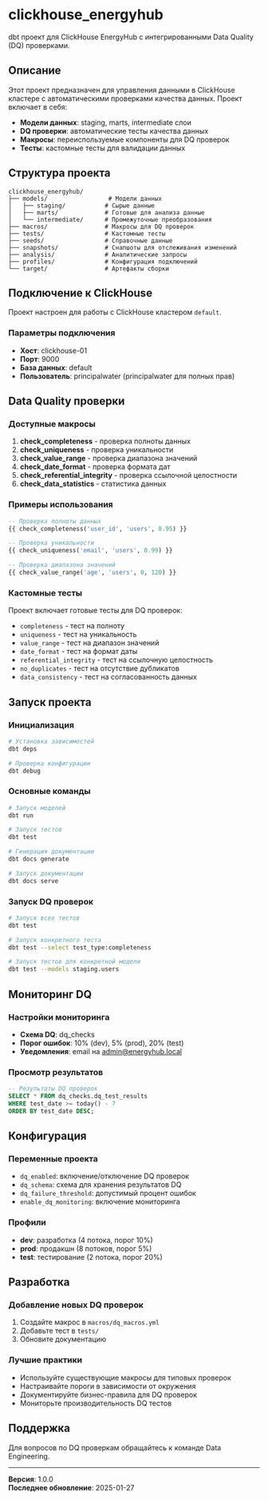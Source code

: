 # clickhouse_energyhub

dbt проект для ClickHouse EnergyHub с интегрированными Data Quality (DQ) проверками.

## Описание

Этот проект предназначен для управления данными в ClickHouse кластере с автоматическими проверками качества данных. Проект включает в себя:

- **Модели данных**: staging, marts, intermediate слои
- **DQ проверки**: автоматические тесты качества данных
- **Макросы**: переиспользуемые компоненты для DQ проверок
- **Тесты**: кастомные тесты для валидации данных

## Структура проекта

```
clickhouse_energyhub/
├── models/                 # Модели данных
│   ├── staging/           # Сырые данные
│   ├── marts/             # Готовые для анализа данные
│   └── intermediate/      # Промежуточные преобразования
├── macros/                # Макросы для DQ проверок
├── tests/                 # Кастомные тесты
├── seeds/                 # Справочные данные
├── snapshots/             # Снапшоты для отслеживания изменений
├── analysis/              # Аналитические запросы
├── profiles/              # Конфигурация подключений
└── target/                # Артефакты сборки
```

## Подключение к ClickHouse

Проект настроен для работы с ClickHouse кластером `default`.

### Параметры подключения

- **Хост**: clickhouse-01
- **Порт**: 9000
- **База данных**: default
- **Пользователь**: principalwater (principalwater для полных прав)

## Data Quality проверки

### Доступные макросы

1. **check_completeness** - проверка полноты данных
2. **check_uniqueness** - проверка уникальности
3. **check_value_range** - проверка диапазона значений
4. **check_date_format** - проверка формата дат
5. **check_referential_integrity** - проверка ссылочной целостности
6. **check_data_statistics** - статистика данных

### Примеры использования

```sql
-- Проверка полноты данных
{{ check_completeness('user_id', 'users', 0.95) }}

-- Проверка уникальности
{{ check_uniqueness('email', 'users', 0.99) }}

-- Проверка диапазона значений
{{ check_value_range('age', 'users', 0, 120) }}
```

### Кастомные тесты

Проект включает готовые тесты для DQ проверок:

- `completeness` - тест на полноту
- `uniqueness` - тест на уникальность
- `value_range` - тест на диапазон значений
- `date_format` - тест на формат даты
- `referential_integrity` - тест на ссылочную целостность
- `no_duplicates` - тест на отсутствие дубликатов
- `data_consistency` - тест на согласованность данных

## Запуск проекта

### Инициализация

```bash
# Установка зависимостей
dbt deps

# Проверка конфигурации
dbt debug
```

### Основные команды

```bash
# Запуск моделей
dbt run

# Запуск тестов
dbt test

# Генерация документации
dbt docs generate

# Запуск документации
dbt docs serve
```

### Запуск DQ проверок

```bash
# Запуск всех тестов
dbt test

# Запуск конкретного теста
dbt test --select test_type:completeness

# Запуск тестов для конкретной модели
dbt test --models staging.users
```

## Мониторинг DQ

### Настройки мониторинга

- **Схема DQ**: dq_checks
- **Порог ошибок**: 10% (dev), 5% (prod), 20% (test)
- **Уведомления**: email на admin@energyhub.local

### Просмотр результатов

```sql
-- Результаты DQ проверок
SELECT * FROM dq_checks.dq_test_results 
WHERE test_date >= today() - 7
ORDER BY test_date DESC;
```

## Конфигурация

### Переменные проекта

- `dq_enabled`: включение/отключение DQ проверок
- `dq_schema`: схема для хранения результатов DQ
- `dq_failure_threshold`: допустимый процент ошибок
- `enable_dq_monitoring`: включение мониторинга

### Профили

- **dev**: разработка (4 потока, порог 10%)
- **prod**: продакшн (8 потоков, порог 5%)
- **test**: тестирование (2 потока, порог 20%)

## Разработка

### Добавление новых DQ проверок

1. Создайте макрос в `macros/dq_macros.yml`
2. Добавьте тест в `tests/`
3. Обновите документацию

### Лучшие практики

- Используйте существующие макросы для типовых проверок
- Настраивайте пороги в зависимости от окружения
- Документируйте бизнес-правила для DQ проверок
- Мониторьте производительность DQ тестов

## Поддержка

Для вопросов по DQ проверкам обращайтесь к команде Data Engineering.

---

**Версия**: 1.0.0  
**Последнее обновление**: 2025-01-27

